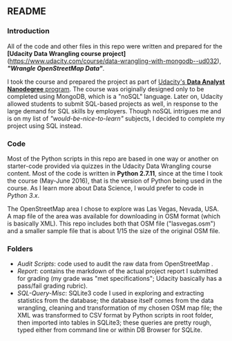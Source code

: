## README

### Introduction
All of the code and other files in this repo were written and prepared for the **[Udacity Data Wrangling course project]**(https://www.udacity.com/course/data-wrangling-with-mongodb--ud032), _**"Wrangle OpenStreetMap Data"**_.

I took the course and prepared the project as part of [Udacity's **Data Analyst Nanodegree** program](https://www.udacity.com/course/data-analyst-nanodegree--nd002?v=a4). The course was originally designed only to be completed using MongoDB, which is a "noSQL" language. Later on, Udacity allowed students to submit SQL-based projects as well, in response to the large demand for SQL skills by employers. Though noSQL intrigues me and is on my list of _"would-be-nice-to-learn"_ subjects, I decided to complete my project using SQL instead.

### Code
Most of the Python scripts in this repo are based in one way or another on starter-code provided via quizzes in the Udacity Data Wrangling course content. Most of the code is written in **Python 2.7.11**, since at the time I took the course (May-June 2016), that is the version of Python being used in the course. As I learn more about Data Science, I would prefer to code in _Python 3.x_.

The OpenStreetMap area I chose to explore was Las Vegas, Nevada, USA. A map file of the area was available for downloading in OSM format (which is basically XML). This repo includes both that OSM file ("lasvegas.osm") and a smaller sample file that is about 1/15 the size of the original OSM file.

### Folders
- _Audit Scripts_: code used to audit the raw data from OpenStreetMap .
- _Report_: contains the markdown of the actual project report I submitted for grading (my grade was "met specifications"; Udacity basically has a pass/fail grading rubric).
- _SQL-Query-Misc_: SQLite3 code I used in exploring and extracting statistics from the database; the database itself comes from the data wrangling, cleaning and transformation of my chosen OSM map file; the XML was transformed to CSV format by Python scripts in root folder, then imported into tables in SQLite3; these queries are pretty rough, typed either from command line or within DB Browser for SQLite.
